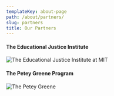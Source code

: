 ```yaml
---
templateKey: about-page
path: /about/partners/
slug: partners
title: Our Partners
---
```

#### The Educational Justice Institute

![The Educational Justice Institute at MIT](/img/teji.png)



#### The Petey Greene Program

![The Petey Greene](/img/peteygreene.jpg)
